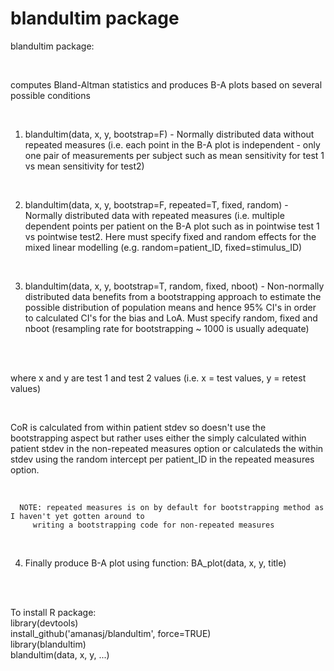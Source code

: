 # blandultim package

blandultim package: 

<br>

computes Bland-Altman statistics and produces B-A plots based on several possible conditions

<br>

1) blandultim(data, x, y, bootstrap=F) - 
   Normally distributed data without repeated measures (i.e. each point in the B-A plot is 
   independent - only one pair of measurements per subject such as mean sensitivity for test 1 
   vs mean sensitivity for test2)

<br>

2) blandultim(data, x, y, bootstrap=F, repeated=T, fixed, random) - 
   Normally distributed data with repeated measures (i.e. multiple dependent points per patient on the 
   B-A plot such as in pointwise test 1 vs pointwise test2. Here must specify fixed and random effects 
   for the mixed linear modelling (e.g. random=patient_ID, fixed=stimulus_ID)

<br>

3) blandultim(data, x, y, bootstrap=T, random, fixed, nboot) - 
   Non-normally distributed data benefits from a bootstrapping approach to estimate the 
   possible distribution of population means and hence 95% CI's in order to calculated CI's 
   for the bias and LoA. Must specify random, fixed and nboot (resampling rate for 
   bootstrapping ~ 1000 is usually adequate)
   
   <br>
   <br>

where x and y are test 1 and test 2 values (i.e. x = test values, y = retest values)

<br>
   
   CoR is calculated from within patient stdev so doesn't use the bootstrapping aspect but 
   rather uses either the simply calculated within patient stdev in the non-repeated measures 
   option or calculateds the within stdev using the random intercept per patient_ID in the repeated 
   measures option. 

<br>

      NOTE: repeated measures is on by default for bootstrapping method as I haven't yet gotten around to 
         writing a bootstrapping code for non-repeated measures 
         
<br>
         
 4) Finally produce B-A plot using function:   BA_plot(data, x, y, title)




<br><br>


To install R package:  
library(devtools)  
install_github('amanasj/blandultim', force=TRUE)  
library(blandultim)  
blandultim(data, x, y, ...)
